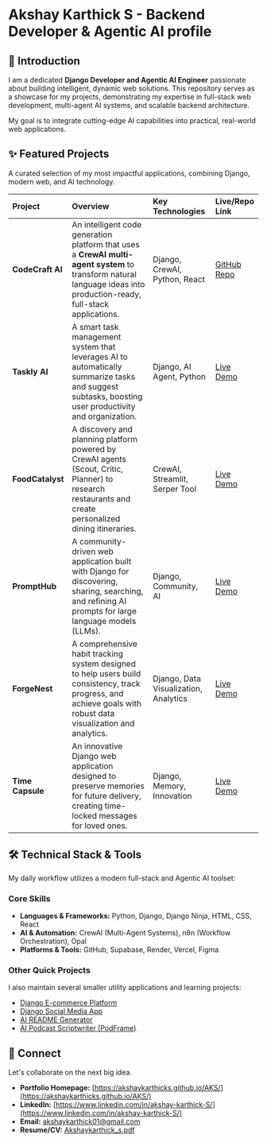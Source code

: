 # Akshay Karthick S - Backend Developer & Agentic AI profile 

## 🚀 Introduction

I am a dedicated **Django Developer and Agentic AI Engineer** passionate about building intelligent, dynamic web solutions. This repository serves as a showcase for my projects, demonstrating my expertise in full-stack web development, multi-agent AI systems, and scalable backend architecture.

My goal is to integrate cutting-edge AI capabilities into practical, real-world web applications.

## ✨ Featured Projects

A curated selection of my most impactful applications, combining Django, modern web, and AI technology.

| Project | Overview | Key Technologies | Live/Repo Link |
| :--- | :--- | :--- | :--- |
| **CodeCraft AI** | An intelligent code generation platform that uses a **CrewAI multi-agent system** to transform natural language ideas into production-ready, full-stack applications. | Django, CrewAI, Python, React | [GitHub Repo](https://github.com/akshaykarthicks/CodeCraft-AI.git) |
| **Taskly AI** | A smart task management system that leverages AI to automatically summarize tasks and suggest subtasks, boosting user productivity and organization. | Django, AI Agent, Python | [Live Demo](https://taskly-ai-five.vercel.app/) |
| **FoodCatalyst** | A discovery and planning platform powered by CrewAI agents (Scout, Critic, Planner) to research restaurants and create personalized dining itineraries. | CrewAI, Streamlit, Serper Tool | [Live Demo](https://foodcatalyst.streamlit.app/) |
| **PromptHub** | A community-driven web application built with Django for discovering, sharing, searching, and refining AI prompts for large language models (LLMs). | Django, Community, AI | [Live Demo](https://prompthub-umber.vercel.app/) |
| **ForgeNest** | A comprehensive habit tracking system designed to help users build consistency, track progress, and achieve goals with robust data visualization and analytics. | Django, Data Visualization, Analytics | [Live Demo](https://forgenest.vercel.app/) |
| **Time Capsule** | An innovative Django web application designed to preserve memories for future delivery, creating time-locked messages for loved ones. | Django, Memory, Innovation | [Live Demo](https://time-capsule-xjtz.onrender.com) |

## 🛠️ Technical Stack & Tools

My daily workflow utilizes a modern full-stack and Agentic AI toolset:

### Core Skills
* **Languages & Frameworks:** Python, Django, Django Ninja, HTML, CSS, React
* **AI & Automation:** CrewAI (Multi-Agent Systems), n8n (Workflow Orchestration), Opal
* **Platforms & Tools:** GitHub, Supabase, Render, Vercel, Figma

### Other Quick Projects
I also maintain several smaller utility applications and learning projects:
* [Django E-commerce Platform](https://our-ecom.onrender.com/)
* [Django Social Media App](https://our-social.onrender.com)
* [AI README Generator](https://readme-maker-delta.vercel.app/)
* [AI Podcast Scriptwriter (PodFrame)](https://podframe.vercel.app/)

## 🔗 Connect

Let's collaborate on the next big idea.

* **Portfolio Homepage:** [https://akshaykarthicks.github.io/AKS/](https://akshaykarthicks.github.io/AKS/)
* **LinkedIn:** [https://www.linkedin.com/in/akshay-karthick-S/](https://www.linkedin.com/in/akshay-karthick-S/)
* **Email:** akshaykarthick01@gmail.com
* **Resume/CV:** [Akshaykarthick_s.pdf](Akshaykarthick_s.pdf)
